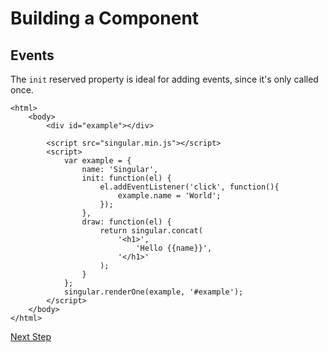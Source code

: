 # Building a Component

## Events

The `init` reserved property is ideal for adding events, since it's only called once.

	<html>
		<body>
			<div id="example"></div>

			<script src="singular.min.js"></script>
			<script>
				var example = {
					name: 'Singular',
					init: function(el) {
						el.addEventListener('click', function(){
							example.name = 'World';
						});
					},
					draw: function(el) {
						return singular.concat(
							'<h1>',
								'Hello {{name}}',
							'</h1>'
						);
					}
				};
				singular.renderOne(example, '#example');
			</script>
		</body>
	</html>

[Next Step](styling.md)